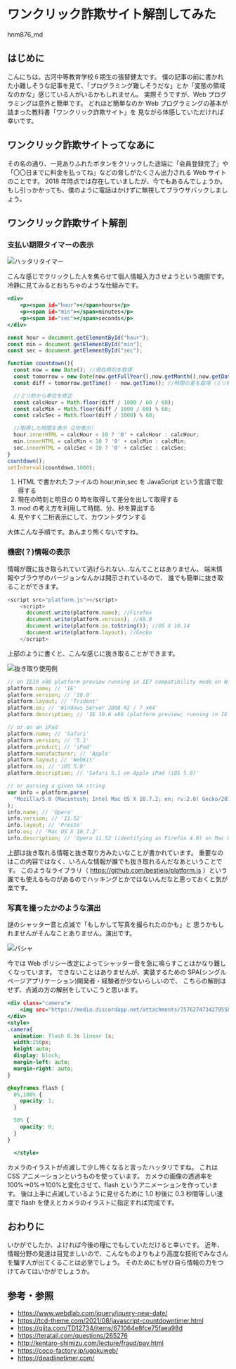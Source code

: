 # ワンクリック詐欺サイト解剖してみた

<span class="author">hnm876_md</span>

## はじめに

こんにちは。古河中等教育学校６期生の張替健太です。
僕の記事の前に書かれた小難しそうな記事を見て、「プログラミング難しそうだな」とか「変態の領域なのかな」感じている人がいるかもしれません。
実際そうですが、Web プログラミングは意外と簡単です。
どれほど簡単なのか Web プログラミングの基本が詰まった教科書「ワンクリック詐欺サイト」を
見ながら体感していただければ幸いです。

## ワンクリック詐欺サイトってなあに

その名の通り、一見ありふれたボタンをクリックした途端に「会員登録完了」や「〇〇日までに料金を払ってね」などの脅しがたくさん出力される Web サイトのことです。
2018 年時点では存在していましたが、今でもあるんでしょうか。
もし引っかかっても、僕のように電話はかけずに無視してブラウザバックしましょう。

## ワンクリック詐欺サイト解剖

### 支払い期限タイマーの表示

![ハッタリタイマー](./image1.png)

こんな感じでクリックした人を焦らせて個人情報入力させようという魂胆です。
冷静に見てみるとおもちゃのような仕組みです。

```html:index.html
<div>
    <p><span id="hour"></span>hours</p>
    <p><span id="min"></span>minutes</p>
    <p><span id="sec"></span>seconds</p>
</div>
```

```js:timer.js
const hour = document.getElementById("hour");
const min = document.getElementById("min");
const sec = document.getElementById("sec");

function countdown(){
  const now = new Date(); //現在時刻を取得
  const tomorrow = new Date(now.getFullYear(),now.getMonth(),now.getDate()+1); //明日の0:00を取得
  const diff = tomorrow.getTime() - now.getTime(); //時間の差を取得（ミリ秒）

  //ミリ秒から単位を修正
  const calcHour = Math.floor(diff / 1000 / 60 / 60);
  const calcMin = Math.floor(diff / 1000 / 60) % 60;
  const calcSec = Math.floor(diff / 1000) % 60;

  //取得した時間を表示（2桁表示）
  hour.innerHTML = calcHour < 10 ? '0' + calcHour : calcHour;
  min.innerHTML = calcMin < 10 ? '0' + calcMin : calcMin;
  sec.innerHTML = calcSec < 10 ? '0' + calcSec : calcSec;
}
countdown();
setInterval(countdown,1000);
```

1. HTML で書かれたファイルの hour,min,sec を JavaScript という言語で取得する
2. 現在の時刻と明日の 0 時を取得して差分を出して取得する
3. mod の考え方を利用して時間、分、秒を算出する
4. 見やすく二桁表示にして、カウントダウンする

大体こんな手順です。あんまり怖くないですね。

### 機密(？)情報の表示

情報が既に抜き取られていて逃げられない…なんてことはありません。
端末情報やブラウザのバージョンなんかは開示されているので、
誰でも簡単に抜き取ることができます。

```js:kowakunaiyo~.js
<script src="platform.js"></script>
    <script>
      document.write(platform.name); //Firefox
      document.write(platform.version); //69.0
      document.write(platform.os.toString()); //OS X 10.14
      document.write(platform.layout); //Gecko
    </script>
```

上部のように書くと、こんな感じに抜き取ることができます。

![抜き取り使用例](./image2.png)

```js
// on IE10 x86 platform preview running in IE7 compatibility mode on Windows 7 64 bit edition
platform.name; // 'IE'
platform.version; // '10.0'
platform.layout; // 'Trident'
platform.os; // 'Windows Server 2008 R2 / 7 x64'
platform.description; // 'IE 10.0 x86 (platform preview; running in IE 7 mode) on Windows Server 2008 R2 / 7 x64'

// or on an iPad
platform.name; // 'Safari'
platform.version; // '5.1'
platform.product; // 'iPad'
platform.manufacturer; // 'Apple'
platform.layout; // 'WebKit'
platform.os; // 'iOS 5.0'
platform.description; // 'Safari 5.1 on Apple iPad (iOS 5.0)'

// or parsing a given UA string
var info = platform.parse(
  "Mozilla/5.0 (Macintosh; Intel Mac OS X 10.7.2; en; rv:2.0) Gecko/20100101 Firefox/4.0 Opera 11.52"
);
info.name; // 'Opera'
info.version; // '11.52'
info.layout; // 'Presto'
info.os; // 'Mac OS X 10.7.2'
info.description; // 'Opera 11.52 (identifying as Firefox 4.0) on Mac OS X 10.7.2'
```

上部は抜き取れる情報と抜き取り方みたいなことが書かれています。
重要なのはこの内容ではなく、いろんな情報が誰でも抜き取れるんだなあということです。
このようなライブラリ（ https://github.com/bestiejs/platform.js ）という誰でも使えるものがあるのでハッキングとかではないんだなと思っておくと気が楽です。

### 写真を撮ったかのような演出

謎のシャッター音と点滅で「もしかして写真を撮られたのかも」と
思うかもしれませんがそんなことありません。演出です。

![パシャ](./image3.png)

今では Web ポリシー改定によってシャッター音を急に鳴らすことはかなり難しくなっています。
できないことはありませんが、実装するための SPA(シングルページアプリケーション)開発者・経験者が少ないらしいので、
こちらの解剖はせず、点滅の方の解剖をしていこうと思います。

```html:camera.html
<div class="camera">
    <img src="https://media.discordapp.net/attachments/757627473427955867/972334826436829184/7.png">
</div>
<style>
.camera{
  animation: flash 0.3s linear 1s;
  width:256px;
  height:auto;
  display: block;
  margin-left: auto;
  margin-right: auto;
}

@keyframes flash {
  0%,100% {
    opacity: 1;
  }

  50% {
    opacity: 0;
  }
}

  </style>
```

カメラのイラストが点滅して少し怖くなると言ったハッタリですね。
これは CSS アニメーションというものを使っています。
カメラの画像の透過率を 100%→0%→100%と変化させて、flash というアニメーションを作っています。
後は上手に点滅しているように見せるために
1.0 秒後に 0.3 秒間等しい速度で flash を使えとカメラのイラストに指定すれば完成です。

## おわりに

いかがでしたか、よければ今後の糧にでもしていただけると幸いです。
近年、情報分野の発達は目覚ましいので、こんなものよりもより高度な技術でみなさんを騙す人が出てくることは必至でしょう。
そのためにもぜひ自ら情報の力をつけてみてはいかがでしょうか。

## 参考・参照

- https://www.webdlab.com/jquery/jquery-new-date/
- https://tcd-theme.com/2021/08/javascript-countdowntimer.html
- https://qiita.com/TD12734/items/671064e8fce75faea98d
- https://teratail.com/questions/265276
- http://kentaro-shimizu.com/lecture/fraud/pay.html
- https://coco-factory.jp/ugokuweb/
- https://deadlinetimer.com/
